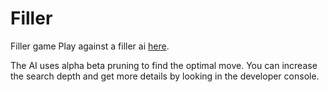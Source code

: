 # Filler
Filler game
Play against a filler ai [here](https://leyo-h.github.io/Filler/).

The AI uses alpha beta pruning to find the optimal move. You can increase the search depth and get more details by looking in the developer console.
